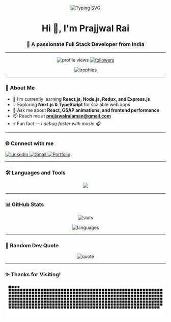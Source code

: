 <!-- 🌟 PRAJJWAL RAI - GITHUB PROFILE README -->

<p align="center">
  <img src="https://readme-typing-svg.herokuapp.com?font=Fira+Code&size=26&duration=3000&pause=1000&color=00F7FF&center=true&vCenter=true&width=700&lines=Hey+There!+I'm+Prajjwal+Rai+👋;A+Passionate+Full+Stack+Developer+from+India;I+Love+to+Build+Interactive+Web+Apps+🚀;Let's+Connect+and+Create+Something+Cool+💡" alt="Typing SVG" />
</p>

<h1 align="center">Hi 👋, I'm Prajjwal Rai</h1>
<h3 align="center">🚀 A passionate Full Stack Developer from India</h3>

---

<p align="center">
  <img src="https://komarev.com/ghpvc/?username=prajjwalrai&label=Profile%20views&color=0e75b6&style=flat" alt="profile views" />  
  <a href="https://github.com/prajjwalrai?tab=followers">
    <img src="https://img.shields.io/github/followers/prajjwalrai?label=Followers&style=social" alt="followers"/>
  </a>
</p>

<p align="center">
  <a href="https://github.com/ryo-ma/github-profile-trophy">
    <img src="https://github-profile-trophy.vercel.app/?username=prajjwalrai&theme=gruvbox&no-frame=true&margin-w=15" alt="trophies" />
  </a>
</p>

---

### 🧠 About Me  

- 🌱 I’m currently learning **React.js, Node.js, Redux, and Express.js**  
- 💡 Exploring **Next.js & TypeScript** for scalable web apps  
- 💬 Ask me about **React, GSAP animations, and frontend performance**  
- 📫 Reach me at **prajjawalraiaman@gmail.com**  
- ⚡ Fun fact — *I debug faster with music 🎧*  

---

### 🌐 Connect with me  
<p align="left">
  <a href="https://www.linkedin.com/in/prajjwalrai" target="_blank">
    <img src="https://img.shields.io/badge/LinkedIn-%230077B5.svg?logo=linkedin&logoColor=white" alt="LinkedIn"/>
  </a>
  <a href="mailto:prajjawalraiaman@gmail.com" target="_blank">
    <img src="https://img.shields.io/badge/Gmail-D14836?logo=gmail&logoColor=white" alt="Gmail"/>
  </a>
  <a href="https://prajjwalrai.vercel.app" target="_blank">
    <img src="https://img.shields.io/badge/Portfolio-%23000000.svg?logo=vercel&logoColor=white" alt="Portfolio"/>
  </a>
</p>

---

### 🛠️ Languages and Tools  
<p align="center">
  <img src="https://skillicons.dev/icons?i=html,css,js,react,redux,nodejs,express,mongodb,tailwind,typescript,docker,firebase,c,cpp,kotlin" />
</p>

---

### 📊 GitHub Stats  
<p align="center">
  <img src="https://github-readme-stats.vercel.app/api?username=prajjwalrai&show_icons=true&theme=tokyonight" width="48%" alt="stats"/>
 
</p>

<p align="center">
  <img src="https://github-readme-stats.vercel.app/api/top-langs/?username=prajjwalrai&layout=compact&theme=tokyonight" width="50%" alt="languages"/>
</p>

---

### 🧩 Random Dev Quote  
<p align="center">
  <img src="https://quotes-github-readme.vercel.app/api?type=horizontal&theme=merko" alt="quote"/>
</p>

---

### ✨ Thanks for Visiting!  
<p align="center">
  <img src="https://github.com/Platane/snk/raw/output/github-contribution-grid-snake.svg" alt="snake animation"/>
</p>
